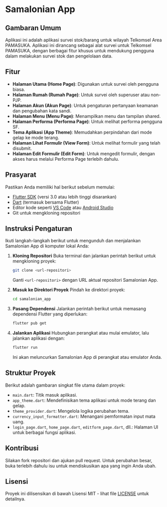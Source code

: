 # Samalonian App

## Gambaran Umum
Aplikasi ini adalah aplikasi survei stok/barang untuk wilayah Telkomsel Area PAMASUKA. Aplikasi ini dirancang sebagai alat survei untuk Telkomsel PAMASUKA, dengan berbagai fitur khusus untuk mendukung pengguna dalam melakukan survei stok dan pengelolaan data.

## Fitur
- **Halaman Utama (Home Page)**: Digunakan untuk survei oleh pengguna biasa.
- **Halaman Rumah (Rumah Page)**: Untuk survei oleh superuser atau non-PJP.
- **Halaman Akun (Akun Page)**: Untuk pengaturan pertanyaan keamanan dan pengubahan kata sandi.
- **Halaman Menu (Menu Page)**: Menampilkan menu dan tampilan shared.
- **Halaman Performa (Performa Page)**: Untuk melihat performa pengguna SF.
- **Tema Aplikasi (App Theme)**: Memudahkan perpindahan dari mode gelap ke mode terang.
- **Halaman Lihat Formulir (View Form)**: Untuk melihat formulir yang telah disubmit.
- **Halaman Edit Formulir (Edit Form)**: Untuk mengedit formulir, dengan akses harus melalui Performa Page terlebih dahulu.

## Prasyarat
Pastikan Anda memiliki hal berikut sebelum memulai:
- [Flutter SDK](https://flutter.dev/docs/get-started/install) (versi 3.0 atau lebih tinggi disarankan)
- [Dart](https://dart.dev/get-dart) (termasuk bersama Flutter)
- Editor kode seperti [VS Code](https://code.visualstudio.com/) atau [Android Studio](https://developer.android.com/studio)
- Git untuk mengkloning repositori

## Instruksi Pengaturan
Ikuti langkah-langkah berikut untuk mengunduh dan menjalankan Samalonian App di komputer lokal Anda:

1. **Kloning Repositori**
   Buka terminal dan jalankan perintah berikut untuk mengkloning proyek:
   ```bash
   git clone <url-repositori>
   ```
   Ganti `<url-repositori>` dengan URL aktual repositori Samalonian App.

2. **Masuk ke Direktori Proyek**
   Pindah ke direktori proyek:
   ```bash
   cd samalonian_app
   ```

3. **Pasang Dependensi**
   Jalankan perintah berikut untuk memasang dependensi Flutter yang diperlukan:
   ```bash
   flutter pub get
   ```

4. **Jalankan Aplikasi**
   Hubungkan perangkat atau mulai emulator, lalu jalankan aplikasi dengan:
   ```bash
   flutter run
   ```
   Ini akan meluncurkan Samalonian App di perangkat atau emulator Anda.

## Struktur Proyek
Berikut adalah gambaran singkat file utama dalam proyek:
- `main.dart`: Titik masuk aplikasi.
- `app_theme.dart`: Mendefinisikan tema aplikasi untuk mode terang dan gelap.
- `theme_provider.dart`: Mengelola logika perubahan tema.
- `currency_input_formatter.dart`: Menangani pemformatan input mata uang.
- `login_page.dart`, `home_page.dart`, `editform_page.dart`, dll.: Halaman UI untuk berbagai fungsi aplikasi.

## Kontribusi
Silakan fork repositori dan ajukan pull request. Untuk perubahan besar, buka terlebih dahulu isu untuk mendiskusikan apa yang ingin Anda ubah.

## Lisensi
Proyek ini dilisensikan di bawah Lisensi MIT - lihat file [LICENSE](LICENSE) untuk detailnya.